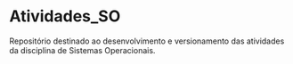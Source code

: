 # Atividades_SO
Repositório destinado ao desenvolvimento e versionamento das atividades da disciplina de Sistemas Operacionais.
